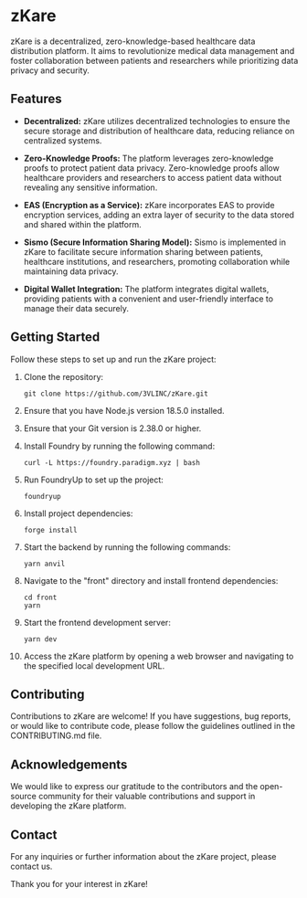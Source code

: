 
# zKare

zKare is a decentralized, zero-knowledge-based healthcare data distribution platform. It aims to revolutionize medical data management and foster collaboration between patients and researchers while prioritizing data privacy and security.

## Features

- **Decentralized:** zKare utilizes decentralized technologies to ensure the secure storage and distribution of healthcare data, reducing reliance on centralized systems.

- **Zero-Knowledge Proofs:** The platform leverages zero-knowledge proofs to protect patient data privacy. Zero-knowledge proofs allow healthcare providers and researchers to access patient data without revealing any sensitive information.

- **EAS (Encryption as a Service):** zKare incorporates EAS to provide encryption services, adding an extra layer of security to the data stored and shared within the platform.

- **Sismo (Secure Information Sharing Model):** Sismo is implemented in zKare to facilitate secure information sharing between patients, healthcare institutions, and researchers, promoting collaboration while maintaining data privacy.

- **Digital Wallet Integration:** The platform integrates digital wallets, providing patients with a convenient and user-friendly interface to manage their data securely.

## Getting Started

Follow these steps to set up and run the zKare project:

1. Clone the repository:
   ```
   git clone https://github.com/3VLINC/zKare.git
   ```

2. Ensure that you have Node.js version 18.5.0 installed.

3. Ensure that your Git version is 2.38.0 or higher.

4. Install Foundry by running the following command:
   ```
   curl -L https://foundry.paradigm.xyz | bash
   ```

5. Run FoundryUp to set up the project:
   ```
   foundryup
   ```

6. Install project dependencies:
   ```
   forge install
   ```

7. Start the backend by running the following commands:
   ```
   yarn anvil
   ```

8. Navigate to the "front" directory and install frontend dependencies:
   ```
   cd front
   yarn
   ```

9. Start the frontend development server:
   ```
   yarn dev
   ```

10. Access the zKare platform by opening a web browser and navigating to the specified local development URL.

## Contributing

Contributions to zKare are welcome! If you have suggestions, bug reports, or would like to contribute code, please follow the guidelines outlined in the CONTRIBUTING.md file.

## Acknowledgements

We would like to express our gratitude to the contributors and the open-source community for their valuable contributions and support in developing the zKare platform.

## Contact

For any inquiries or further information about the zKare project, please contact us.

Thank you for your interest in zKare!


